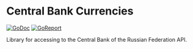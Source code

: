 # Central Bank Currencies

[![GoDoc](https://godoc.org/github.com/kazhuravlev/go-cbrcur?status.png)](https://godoc.org/github.com/kazhuravlev/go-cbrcur)
[![GoReport](https://goreportcard.com/badge/github.com/kazhuravlev/go-cbrcur)](https://goreportcard.com/report/github.com/kazhuravlev/go-cbrcur)

Library for accessing to the Central Bank of the Russian Federation API. 
